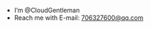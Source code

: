 - I’m @CloudGentleman
- Reach me with E-mail: 706327600@qq.com

<!---
CloudGentleman/CloudGentleman is a ✨ special ✨ repository because its `README.md` (this file) appears on your GitHub profile.
You can click the Preview link to take a look at your changes.
--->

